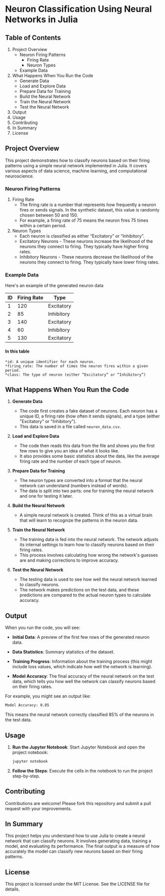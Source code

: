 # Neuron Classification Using Neural Networks in Julia

## Table of Contents

1. Project Overview
    * Neuron Firing Patterns
        * Firing Rate
        * Neuron Types
    * Example Data
2. What Happens When You Run the Code
    * Generate Data
    * Load and Explore Data
    * Prepare Data for Training
    * Build the Neural Network
    * Train the Neural Network
    * Test the Neural Network
3. Output
4. Usage
5. Contributing
6. In Summary
7. License

## Project Overview

This project demonstrates how to classify neurons based on their firing patterns using a simple neural network implemented in Julia. It covers various aspects of data science, machine learning, and computational neuroscience.

### Neuron Firing Patterns

1. Firing Rate
    * The firing rate is a number that represents how frequently a neuron fires or sends signals. In the synthetic dataset, this value is randomly chosen between 50 and 150.
    * For example, a firing rate of 75 means the neuron fires 75 times within a certain period.
2. Neuron Types
    * Each neuron is classified as either “Excitatory” or “Inhibitory”.
    * Excitatory Neurons - These neurons increase the likelihood of the neurons they connect to firing. They typically have higher firing rates.
    * Inhibitory Neurons - These neurons decrease the likelihood of the neurons they connect to firing. They typically have lower firing rates.

### Example Data

Here's an example of the generated neuron data

| ID | Firing Rate |    Type    |
|----|-------------|------------|
| 1  | 120         | Excitatory |
| 2  | 85          | Inhibitory |
| 3  | 140         | Excitatory |
| 4  | 60          | Inhibitory |
| 5  | 130         | Excitatory |

#### In this table
    *id: A unique identifier for each neuron.
    *firing_rate: The number of times the neuron fires within a given period.
    *class: The type of neuron (either “Excitatory” or “Inhibitory”)

## What Happens When You Run the Code

1. **Generate Data**
   * The code first creates a fake dataset of neurons. Each neuron has a unique ID, a firing rate (how often it sends signals), and a type (either "Excitatory" or "Inhibitory").
   * This data is saved in a file called `neuron_data.csv`.

2. **Load and Explore Data**
   * The code then reads this data from the file and shows you the first few rows to give you an idea of what it looks like.
   * It also provides some basic statistics about the data, like the average firing rate and the number of each type of neuron.

3. **Prepare Data for Training**
   * The neuron types are converted into a format that the neural network can understand (numbers instead of words).
   * The data is split into two parts: one for training the neural network and one for testing it later.

4. **Build the Neural Network**
   * A simple neural network is created. Think of this as a virtual brain that will learn to recognize the patterns in the neuron data.

5. **Train the Neural Network**
   * The training data is fed into the neural network. The network adjusts its internal settings to learn how to classify neurons based on their firing rates.
   * This process involves calculating how wrong the network's guesses are and making corrections to improve accuracy.

6. **Test the Neural Network**
   * The testing data is used to see how well the neural network learned to classify neurons.
   * The network makes predictions on the test data, and these predictions are compared to the actual neuron types to calculate accuracy.

## Output

When you run the code, you will see:

* **Initial Data**: A preview of the first few rows of the generated neuron data.

* **Data Statistics**: Summary statistics of the dataset.

* **Training Progress**: Information about the training process (this might include loss values, which indicate how well the network is learning).

* **Model Accuracy**: The final accuracy of the neural network on the test data, which tells you how well the network can classify neurons based on their firing rates.

For example, you might see an output like:

```sh
Model Accuracy: 0.85
```

This means the neural network correctly classified 85% of the neurons in the test data.

## Usage

1. **Run the Jupyter Notebook**: Start Jupyter Notebook and open the project notebook:

   ```sh
   jupyter notebook
   ```

2. **Follow the Steps**: Execute the cells in the notebook to run the project step-by-step.

## Contributing

Contributions are welcome! Please fork this repository and submit a pull request with your improvements.

## In Summary

This project helps you understand how to use Julia to create a neural network that can classify neurons. It involves generating data, training a model, and evaluating its performance. The final output is a measure of how accurately the model can classify new neurons based on their firing patterns.

## License

This project is licensed under the MIT License. See the LICENSE file for details.
